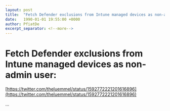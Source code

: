 ```yaml
---
layout: post
title:  "Fetch Defender exclusions from Intune managed devices as non-admin user: "
date:   1990-01-01 19:55:00 +0000
author: PfiatDe
excerpt_separator: <!--more-->
---
```


# Fetch Defender exclusions from Intune managed devices as non-admin user: 

[https://twitter.com/theluemmel/status/1592772221201616896](https://twitter.com/theluemmel/status/1592772221201616896)

...
<!--more-->
